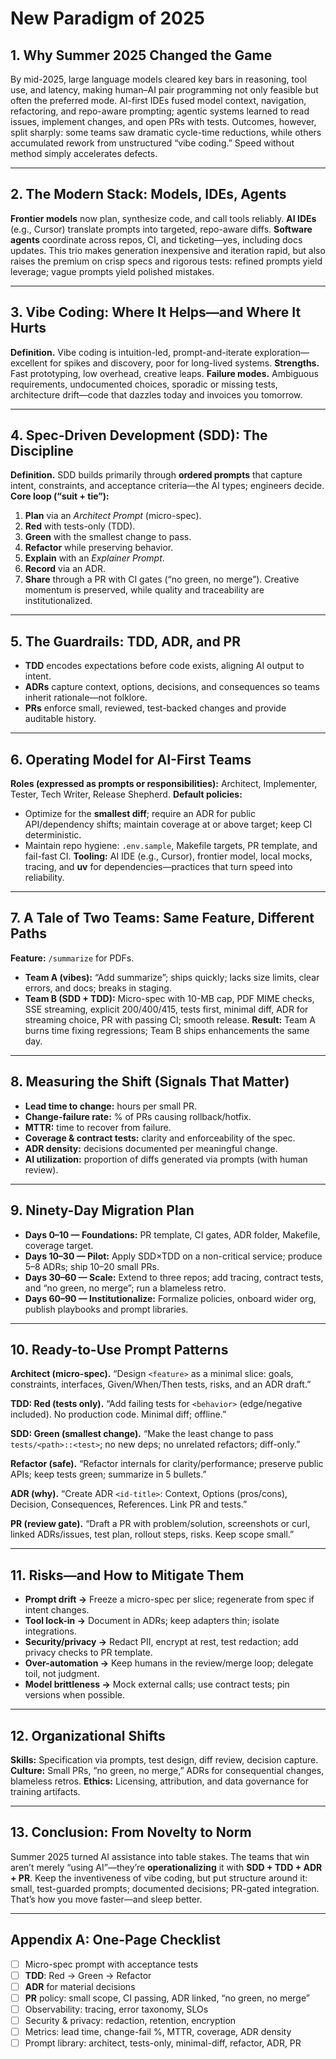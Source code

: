 # New Paradigm of 2025

## 1. Why Summer 2025 Changed the Game

By mid-2025, large language models cleared key bars in reasoning, tool use, and latency, making human–AI pair programming not only feasible but often the preferred mode. AI-first IDEs fused model context, navigation, refactoring, and repo-aware prompting; agentic systems learned to read issues, implement changes, and open PRs with tests. Outcomes, however, split sharply: some teams saw dramatic cycle-time reductions, while others accumulated rework from unstructured “vibe coding.” Speed without method simply accelerates defects.

---

## 2. The Modern Stack: Models, IDEs, Agents

**Frontier models** now plan, synthesize code, and call tools reliably. **AI IDEs** (e.g., Cursor) translate prompts into targeted, repo-aware diffs. **Software agents** coordinate across repos, CI, and ticketing—yes, including docs updates. This trio makes generation inexpensive and iteration rapid, but also raises the premium on crisp specs and rigorous tests: refined prompts yield leverage; vague prompts yield polished mistakes.

---

## 3. Vibe Coding: Where It Helps—and Where It Hurts

**Definition.** Vibe coding is intuition-led, prompt-and-iterate exploration—excellent for spikes and discovery, poor for long-lived systems.
**Strengths.** Fast prototyping, low overhead, creative leaps.
**Failure modes.** Ambiguous requirements, undocumented choices, sporadic or missing tests, architecture drift—code that dazzles today and invoices you tomorrow.

---

## 4. Spec-Driven Development (SDD): The Discipline

**Definition.** SDD builds primarily through **ordered prompts** that capture intent, constraints, and acceptance criteria—the AI types; engineers decide.
**Core loop (“suit + tie”):**

1. **Plan** via an *Architect Prompt* (micro-spec).
2. **Red** with tests-only (TDD).
3. **Green** with the smallest change to pass.
4. **Refactor** while preserving behavior.
5. **Explain** with an *Explainer Prompt*.
6. **Record** via an ADR.
7. **Share** through a PR with CI gates (“no green, no merge”).
   Creative momentum is preserved, while quality and traceability are institutionalized.

---

## 5. The Guardrails: TDD, ADR, and PR

* **TDD** encodes expectations before code exists, aligning AI output to intent.
* **ADRs** capture context, options, decisions, and consequences so teams inherit rationale—not folklore.
* **PRs** enforce small, reviewed, test-backed changes and provide auditable history.

---

## 6. Operating Model for AI-First Teams

**Roles (expressed as prompts or responsibilities):** Architect, Implementer, Tester, Tech Writer, Release Shepherd.
**Default policies:**

* Optimize for the **smallest diff**; require an ADR for public API/dependency shifts; maintain coverage at or above target; keep CI deterministic.
* Maintain repo hygiene: `.env.sample`, Makefile targets, PR template, and fail-fast CI.
  **Tooling:** AI IDE (e.g., Cursor), frontier model, local mocks, tracing, and **uv** for dependencies—practices that turn speed into reliability.

---

## 7. A Tale of Two Teams: Same Feature, Different Paths

**Feature:** `/summarize` for PDFs.

* **Team A (vibes):** “Add summarize”; ships quickly; lacks size limits, clear errors, and docs; breaks in staging.
* **Team B (SDD + TDD):** Micro-spec with 10-MB cap, PDF MIME checks, SSE streaming, explicit 200/400/415, tests first, minimal diff, ADR for streaming choice, PR with passing CI; smooth release.
  **Result:** Team A burns time fixing regressions; Team B ships enhancements the same day.

---

## 8. Measuring the Shift (Signals That Matter)

* **Lead time to change:** hours per small PR.
* **Change-failure rate:** % of PRs causing rollback/hotfix.
* **MTTR:** time to recover from failure.
* **Coverage & contract tests:** clarity and enforceability of the spec.
* **ADR density:** decisions documented per meaningful change.
* **AI utilization:** proportion of diffs generated via prompts (with human review).

---

## 9. Ninety-Day Migration Plan

* **Days 0–10 — Foundations:** PR template, CI gates, ADR folder, Makefile, coverage target.
* **Days 10–30 — Pilot:** Apply SDD×TDD on a non-critical service; produce 5–8 ADRs; ship 10–20 small PRs.
* **Days 30–60 — Scale:** Extend to three repos; add tracing, contract tests, and “no green, no merge”; run a blameless retro.
* **Days 60–90 — Institutionalize:** Formalize policies, onboard wider org, publish playbooks and prompt libraries.

---

## 10. Ready-to-Use Prompt Patterns

**Architect (micro-spec).**
“Design `<feature>` as a minimal slice: goals, constraints, interfaces, Given/When/Then tests, risks, and an ADR draft.”

**TDD: Red (tests only).**
“Add failing tests for `<behavior>` (edge/negative included). No production code. Minimal diff; offline.”

**SDD: Green (smallest change).**
“Make the least change to pass `tests/<path>::<test>`; no new deps; no unrelated refactors; diff-only.”

**Refactor (safe).**
“Refactor internals for clarity/performance; preserve public APIs; keep tests green; summarize in 5 bullets.”

**ADR (why).**
“Create ADR `<id-title>`: Context, Options (pros/cons), Decision, Consequences, References. Link PR and tests.”

**PR (review gate).**
“Draft a PR with problem/solution, screenshots or curl, linked ADRs/issues, test plan, rollout steps, risks. Keep scope small.”

---

## 11. Risks—and How to Mitigate Them

* **Prompt drift →** Freeze a micro-spec per slice; regenerate from spec if intent changes.
* **Tool lock-in →** Document in ADRs; keep adapters thin; isolate integrations.
* **Security/privacy →** Redact PII, encrypt at rest, test redaction; add privacy checks to PR template.
* **Over-automation →** Keep humans in the review/merge loop; delegate toil, not judgment.
* **Model brittleness →** Mock external calls; use contract tests; pin versions when possible.

---

## 12. Organizational Shifts

**Skills:** Specification via prompts, test design, diff review, decision capture.
**Culture:** Small PRs, “no green, no merge,” ADRs for consequential changes, blameless retros.
**Ethics:** Licensing, attribution, and data governance for training artifacts.

---

## 13. Conclusion: From Novelty to Norm

Summer 2025 turned AI assistance into table stakes. The teams that win aren’t merely “using AI”—they’re **operationalizing** it with **SDD + TDD + ADR + PR**. Keep the inventiveness of vibe coding, but put structure around it: small, test-guarded prompts; documented decisions; PR-gated integration. That’s how you move faster—and sleep better.

---

## Appendix A: One-Page Checklist

* [ ] Micro-spec prompt with acceptance tests
* [ ] **TDD**: Red → Green → Refactor
* [ ] **ADR** for material decisions
* [ ] **PR** policy: small scope, CI passing, ADR linked, “no green, no merge”
* [ ] Observability: tracing, error taxonomy, SLOs
* [ ] Security & privacy: redaction, retention, encryption
* [ ] Metrics: lead time, change-fail %, MTTR, coverage, ADR density
* [ ] Prompt library: architect, tests-only, minimal-diff, refactor, ADR, PR
